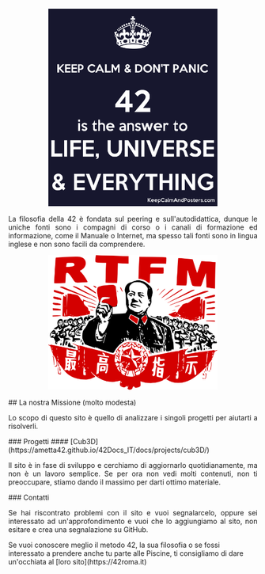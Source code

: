 <p align="center">
  <img width="342" src="img/42img.png">
</p>
<p align="justify">
  La filosofia della 42 è fondata sul peering e sull'autodidattica, dunque le uniche fonti sono i compagni di corso o i canali di formazione ed informazione, come il Manuale o Internet, ma spesso tali fonti sono in lingua inglese e non sono facili da comprendere. 
</p>
<p align="center">
  <img width="342" src="img/RTFMimg.png">
</p>
## La nostra Missione (molto modesta)
<p align="justify">
  Lo scopo di questo sito è quello di analizzare i singoli progetti per aiutarti a risolverli.
</p>
### Progetti
#### [Cub3D](https://ametta42.github.io/42Docs_IT/docs/projects/cub3D/)
<p align="justify">
  Il sito è in fase di sviluppo e cerchiamo di aggiornarlo quotidianamente, ma non è un lavoro semplice. Se per ora non vedi molti contenuti, non ti preoccupare, stiamo dando il massimo per darti ottimo materiale.
</p>
### Contatti
<p align="justify">
  Se hai riscontrato problemi con il sito e vuoi segnalarcelo, oppure sei interessato ad un'approfondimento e vuoi che lo aggiungiamo al sito, non esitare e crea una segnalazione su GitHub.
</p>
Se vuoi conoscere meglio il metodo 42, la sua filosofia o se fossi interessato a prendere anche tu parte alle Piscine, ti consigliamo di dare un'occhiata al [loro sito](https://42roma.it)

